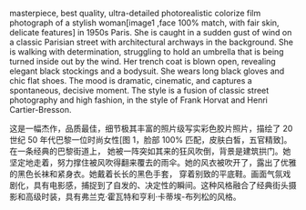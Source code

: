 masterpiece, best quality, ultra-detailed photorealistic colorize film photograph of a stylish woman[image1 ,face 100% match, with fair skin, delicate features] 
in 1950s Paris. She is caught in a sudden gust of wind on a classic Parisian street with architectural archways in the background. She is walking with determination, 
struggling to hold an umbrella that is being turned inside out by the wind. Her trench coat is blown open, revealing elegant black stockings and a bodysuit. 
She wears long black gloves and chic flat shoes. The mood is dramatic, cinematic, and captures a spontaneous, 
decisive moment. The style is a fusion of classic street photography and high fashion, in the style of Frank Horvat and Henri Cartier-Bresson.


这是一幅杰作，品质最佳，细节极其丰富的照片级写实彩色胶片照片，描绘了 20 世纪 50 年代巴黎一位时尚女性[图 1，脸部 100% 匹配，皮肤白皙，五官精致]。在一条经典的巴黎街道上，
她被一阵突如其来的狂风吹倒，背景是建筑拱门。她坚定地走着，努力撑住被风吹得翻来覆去的雨伞。她的风衣被吹开了，露出了优雅的黑色长袜和紧身衣。她戴着长长的黑色手套，
穿着别致的平底鞋。画面气氛戏剧化，具有电影感，捕捉到了自发的、决定性的瞬间。这种风格融合了经典街头摄影和高级时装，具有弗兰克·霍瓦特和亨利·卡蒂埃-布列松的风格。
